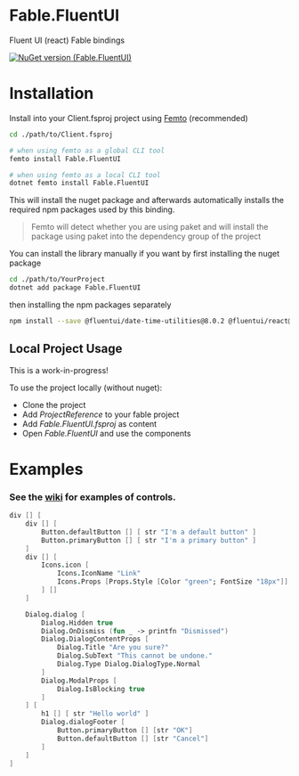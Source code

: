 # Fable.FluentUI
Fluent UI (react) Fable bindings

[![NuGet version (Fable.FluentUI)](https://img.shields.io/nuget/v/Fable.FluentUI.svg?style=flat-square)](https://www.nuget.org/packages/Fable.FluentUI/)

# Installation

Install into your Client.fsproj project using [Femto](https://github.com/Zaid-Ajaj/Femto) (recommended)
```bash
cd ./path/to/Client.fsproj

# when using femto as a global CLI tool
femto install Fable.FluentUI

# when using femto as a local CLI tool
dotnet femto install Fable.FluentUI
```
This will install the nuget package and afterwards automatically installs the required npm packages used by this binding. 

> Femto will detect whether you are using paket and will install the package using paket into the dependency group of the project

You can install the library manually if you want by first installing the nuget package
```bash
cd ./path/to/YourProject
dotnet add package Fable.FluentUI
```
then installing the npm packages separately
```bash
npm install --save @fluentui/date-time-utilities@8.0.2 @fluentui/react@8.11.2 @fluentui/react-focus@8.0.7 @fluentui/react-icons@1.1.118
```
## Local Project Usage
This is a work-in-progress! 

To use the project locally (without nuget):

- Clone the project
- Add *ProjectReference* to your fable project
- Add *Fable.FluentUI.fsproj* as content
- Open *Fable.FluentUI* and use the components

# Examples
### See the [wiki](https://github.com/JordanMarr/Fable.FluentUI/wiki) for examples of controls.


```fsharp
div [] [ 
    div [] [ 
        Button.defaultButton [] [ str "I'm a default button" ]
        Button.primaryButton [] [ str "I'm a primary button" ] 
    ] 
    div [] [ 
        Icons.icon [
            Icons.IconName "Link"
            Icons.Props [Props.Style [Color "green"; FontSize "18px"]]
        ] []
    ]

    Dialog.dialog [ 
        Dialog.Hidden true
        Dialog.OnDismiss (fun _ -> printfn "Dismissed")
        Dialog.DialogContentProps [ 
            Dialog.Title "Are you sure?"
            Dialog.SubText "This cannot be undone."
            Dialog.Type Dialog.DialogType.Normal 
        ]
        Dialog.ModalProps [ 
            Dialog.IsBlocking true
        ] 
    ] [ 
        h1 [] [ str "Hello world" ]
        Dialog.dialogFooter [ 
            Button.primaryButton [] [str "OK"]
            Button.defaultButton [] [str "Cancel"] 
        ] 
    ] 
]
```
